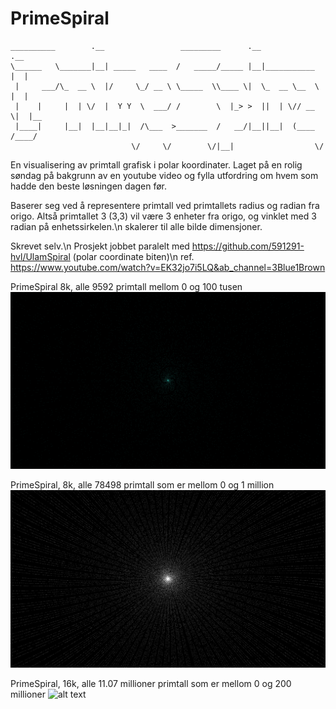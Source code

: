 # PrimeSpiral

  
    __________        .__                 _________      .__              .__   
    \______   \_______|__| _____   ____  /   _____/_____ |__|___________  |  |  
     |     ___/\_  __ \  |/     \_/ __ \ \_____  \\____ \|  \_  __ \__  \ |  |  
     |    |     |  | \/  |  Y Y  \  ___/ /        \  |_> >  ||  | \// __ \|  |__
     |____|     |__|  |__|__|_|  /\___  >_______  /   __/|__||__|  (____  /____/
                               \/     \/        \/|__|                  \/      

En visualisering av primtall grafisk i polar koordinater.
Laget på en rolig søndag på bakgrunn av en youtube video og fylla utfordring om hvem som hadde den beste løsningen dagen før.

Baserer seg ved å representere primtall ved primtallets radius og radian fra origo.
Altså primtallet 3 (3,3) vil være 3 enheter fra origo, og vinklet med 3 radian på enhetssirkelen.\n
skalerer til alle bilde dimensjoner.

Skrevet selv.\n
Prosjekt jobbet paralelt med https://github.com/591291-hvl/UlamSpiral (polar coordinate biten)\n
ref. https://www.youtube.com/watch?v=EK32jo7i5LQ&ab_channel=3Blue1Brown

PrimeSpiral 8k, alle 9592 primtall mellom 0 og 100 tusen
![alt text](https://github.com/BirkJohannessen/PrimeSpiral/blob/main/bilder/8k/Prime8k10k.png?raw=true)

PrimeSpiral, 8k, alle 78498 primtall som er mellom 0 og 1 million
![alt text](https://github.com/BirkJohannessen/PrimeSpiral/blob/main/bilder/8k/Prime8k70k.png?raw=true)

PrimeSpiral, 16k, alle 11.07 millioner primtall som er mellom 0 og 200 millioner
![alt text](https://github.com/BirkJohannessen/PrimeSpiral/blob/main/bilder/16k/Prime16k11m.png?raw=true)
